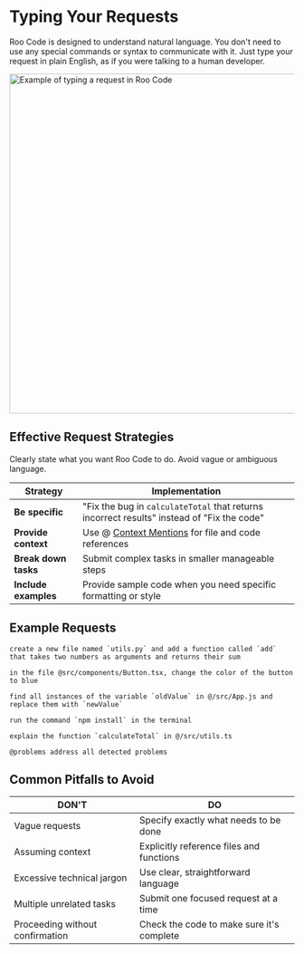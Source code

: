# Typing Your Requests

Roo Code is designed to understand natural language.  You don't need to use any special commands or syntax to communicate with it.  Just type your request in plain English, as if you were talking to a human developer.

<img src="/img/typing-your-requests/naturally.gif" alt="Example of typing a request in Roo Code" width="600" />

## Effective Request Strategies

Clearly state what you want Roo Code to do.  Avoid vague or ambiguous language.

| Strategy | Implementation |
|----------|----------------|
| **Be specific** | "Fix the bug in `calculateTotal` that returns incorrect results" instead of "Fix the code" |
| **Provide context** | Use @ [Context Mentions](/basic-usage/context-mentions) for file and code references |
| **Break down tasks** | Submit complex tasks in smaller manageable steps |
| **Include examples** | Provide sample code when you need specific formatting or style |

## Example Requests

```
create a new file named `utils.py` and add a function called `add` that takes two numbers as arguments and returns their sum
```
```
in the file @src/components/Button.tsx, change the color of the button to blue
```
```
find all instances of the variable `oldValue` in @/src/App.js and replace them with `newValue`
```
```
run the command `npm install` in the terminal
```
```
explain the function `calculateTotal` in @/src/utils.ts
```
```
@problems address all detected problems
```

## Common Pitfalls to Avoid

| DON'T | DO |
|-------|---------|
| Vague requests | Specify exactly what needs to be done |
| Assuming context | Explicitly reference files and functions |
| Excessive technical jargon | Use clear, straightforward language |
| Multiple unrelated tasks | Submit one focused request at a time |
| Proceeding without confirmation | Check the code to make sure it's complete |